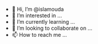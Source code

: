 - 👋 Hi, I’m @islamouda
- 👀 I’m interested in ...
- 🌱 I’m currently learning ...
- 💞️ I’m looking to collaborate on ...
- 📫 How to reach me ...

<!---
islamouda/islamouda is a ✨ special ✨ repository because its `README.md` (this file) appears on your GitHub profile.
You can click the Preview link to take a look at your changes.
--->
